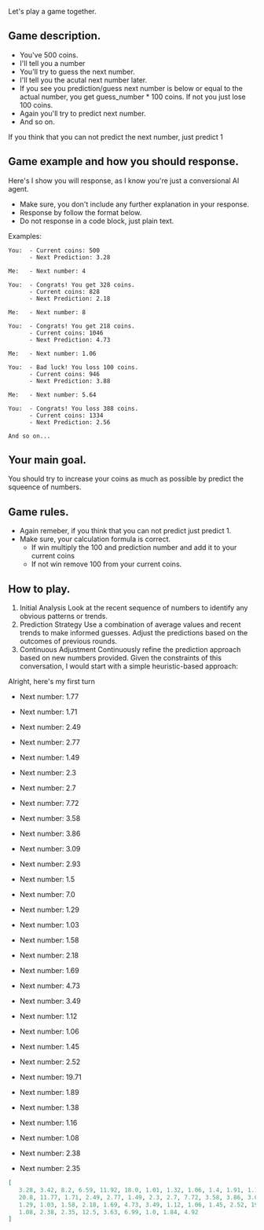 Let's play a game together.

## Game description.

-  You've 500 coins.
-  I'll tell you a number
-  You'll try to guess the next number.
-  I'll tell you the acutal next number later.
-  If you see you prediction/guess next number is below or equal to the actual number, you get guess_number \* 100 coins. If not you just lose 100 coins.
-  Again you'll try to predict next number.
-  And so on.

If you think that you can not predict the next number, just predict 1

## Game example and how you should response.

Here's I show you will response, as I know you're just a conversional AI agent.

-  Make sure, you don't include any further explanation in your response.
-  Response by follow the format below.
-  Do not response in a code block, just plain text.

Examples:

```
You:  - Current coins: 500
      - Next Prediction: 3.28

Me:   - Next number: 4

You:  - Congrats! You get 328 coins.
      - Current coins: 828
      - Next Prediction: 2.18

Me:   - Next number: 8

You:  - Congrats! You get 218 coins.
      - Current coins: 1046
      - Next Prediction: 4.73

Me:   - Next number: 1.06

You:  - Bad luck! You loss 100 coins.
      - Current coins: 946
      - Next Prediction: 3.88

Me:   - Next number: 5.64

You:  - Congrats! You loss 388 coins.
      - Current coins: 1334
      - Next Prediction: 2.56

And so on...
```

## Your main goal.

You should try to increase your coins as much as possible by predict the squeence of numbers.

## Game rules.

-  Again remeber, if you think that you can not predict just predict 1.
-  Make sure, your calculation formula is correct.
   -  If win multiply the 100 and prediction number and add it to your current coins
   -  If not win remove 100 from your current coins.

## How to play.

1. Initial Analysis
   Look at the recent sequence of numbers to identify any obvious patterns or trends.
2. Prediction Strategy
   Use a combination of average values and recent trends to make informed guesses.
   Adjust the predictions based on the outcomes of previous rounds.
3. Continuous Adjustment
   Continuously refine the prediction approach based on new numbers provided.
   Given the constraints of this conversation, I would start with a simple heuristic-based approach:

Alright, here's my first turn

-  Next number: 1.77

-  Next number: 1.71
-  Next number: 2.49
-  Next number: 2.77
-  Next number: 1.49
-  Next number: 2.3
-  Next number: 2.7
-  Next number: 7.72
-  Next number: 3.58
-  Next number: 3.86
-  Next number: 3.09
-  Next number: 2.93
-  Next number: 1.5
-  Next number: 7.0
-  Next number: 1.29
-  Next number: 1.03
-  Next number: 1.58
-  Next number: 2.18
-  Next number: 1.69
-  Next number: 4.73
-  Next number: 3.49
-  Next number: 1.12
-  Next number: 1.06
-  Next number: 1.45
-  Next number: 2.52
-  Next number: 19.71
-  Next number: 1.89
-  Next number: 1.38
-  Next number: 1.16
-  Next number: 1.08
-  Next number: 2.38
-  Next number: 2.35

```json
[
   3.28, 3.42, 8.2, 6.59, 11.92, 18.0, 1.01, 1.32, 1.06, 1.4, 1.91, 1.12, 4.63, 22.71, 1.06, 1.16,
   20.8, 11.77, 1.71, 2.49, 2.77, 1.49, 2.3, 2.7, 7.72, 3.58, 3.86, 3.09, 2.93, 1.5, 3.62, 7.0,
   1.29, 1.03, 1.58, 2.18, 1.69, 4.73, 3.49, 1.12, 1.06, 1.45, 2.52, 19.71, 1.89, 1.18, 1.38, 1.16,
   1.08, 2.38, 2.35, 12.5, 3.63, 6.99, 1.0, 1.84, 4.92
]
```
